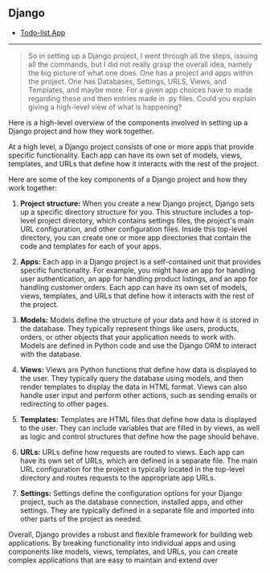 ## Django

- [Todo-list App](https://github.com/jonfernq/Learning/blob/main/Python/Django/ToDoList.md)

---
> So in setting up a Django project, I went through all the steps, issuing all the commands, but I did not really grasp the overall idea, namely the big picture of what one does. One has a project and apps within the project. One has Databases, Settings, URLS, Views, and Templates, and maybe more. For a given app choices have to made regarding these and then entries made in .py files. Could you explain giving a high-level view of what is happening?  

Here is a high-level overview of the components involved in setting up a Django project and how they work together.

At a high level, a Django project consists of one or more apps that provide specific functionality. Each app can have its own set of models, views, templates, and URLs that define how it interacts with the rest of the project.

Here are some of the key components of a Django project and how they work together:

1. **Project structure:** When you create a new Django project, Django sets up a specific directory structure for you. This structure includes a top-level project directory, which contains settings files, the project's main URL configuration, and other configuration files. Inside this top-level directory, you can create one or more app directories that contain the code and templates for each of your apps.

2. **Apps:** Each app in a Django project is a self-contained unit that provides specific functionality. For example, you might have an app for handling user authentication, an app for handling product listings, and an app for handling customer orders. Each app can have its own set of models, views, templates, and URLs that define how it interacts with the rest of the project.

3. **Models:** Models define the structure of your data and how it is stored in the database. They typically represent things like users, products, orders, or other objects that your application needs to work with. Models are defined in Python code and use the Django ORM to interact with the database.

4. **Views:** Views are Python functions that define how data is displayed to the user. They typically query the database using models, and then render templates to display the data in HTML format. Views can also handle user input and perform other actions, such as sending emails or redirecting to other pages.

5. **Templates:** Templates are HTML files that define how data is displayed to the user. They can include variables that are filled in by views, as well as logic and control structures that define how the page should behave.

6. **URLs:** URLs define how requests are routed to views. Each app can have its own set of URLs, which are defined in a separate file. The main URL configuration for the project is typically located in the top-level directory and routes requests to the appropriate app URLs.

7. **Settings:** Settings define the configuration options for your Django project, such as the database connection, installed apps, and other settings. They are typically defined in a separate file and imported into other parts of the project as needed.

Overall, Django provides a robust and flexible framework for building web applications. By breaking functionality into individual apps and using components like models, views, templates, and URLs, you can create complex applications that are easy to maintain and extend over

